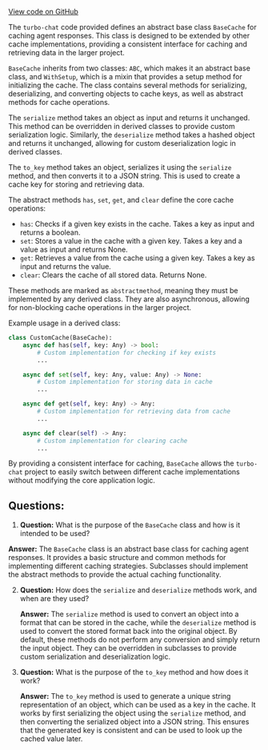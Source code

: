 [View code on GitHub](https://github.com/creatorrr/turbo-chat/blob/master/turbo_chat/types/cache.py)

The `turbo-chat` code provided defines an abstract base class `BaseCache` for caching agent responses. This class is designed to be extended by other cache implementations, providing a consistent interface for caching and retrieving data in the larger project.

`BaseCache` inherits from two classes: `ABC`, which makes it an abstract base class, and `WithSetup`, which is a mixin that provides a setup method for initializing the cache. The class contains several methods for serializing, deserializing, and converting objects to cache keys, as well as abstract methods for cache operations.

The `serialize` method takes an object as input and returns it unchanged. This method can be overridden in derived classes to provide custom serialization logic. Similarly, the `deserialize` method takes a hashed object and returns it unchanged, allowing for custom deserialization logic in derived classes.

The `to_key` method takes an object, serializes it using the `serialize` method, and then converts it to a JSON string. This is used to create a cache key for storing and retrieving data.

The abstract methods `has`, `set`, `get`, and `clear` define the core cache operations:

- `has`: Checks if a given key exists in the cache. Takes a key as input and returns a boolean.
- `set`: Stores a value in the cache with a given key. Takes a key and a value as input and returns None.
- `get`: Retrieves a value from the cache using a given key. Takes a key as input and returns the value.
- `clear`: Clears the cache of all stored data. Returns None.

These methods are marked as `abstractmethod`, meaning they must be implemented by any derived class. They are also asynchronous, allowing for non-blocking cache operations in the larger project.

Example usage in a derived class:

```python
class CustomCache(BaseCache):
    async def has(self, key: Any) -> bool:
        # Custom implementation for checking if key exists
        ...

    async def set(self, key: Any, value: Any) -> None:
        # Custom implementation for storing data in cache
        ...

    async def get(self, key: Any) -> Any:
        # Custom implementation for retrieving data from cache
        ...

    async def clear(self) -> Any:
        # Custom implementation for clearing cache
        ...
```

By providing a consistent interface for caching, `BaseCache` allows the `turbo-chat` project to easily switch between different cache implementations without modifying the core application logic.
## Questions: 
 1. **Question:** What is the purpose of the `BaseCache` class and how is it intended to be used?

   **Answer:** The `BaseCache` class is an abstract base class for caching agent responses. It provides a basic structure and common methods for implementing different caching strategies. Subclasses should implement the abstract methods to provide the actual caching functionality.

2. **Question:** How does the `serialize` and `deserialize` methods work, and when are they used?

   **Answer:** The `serialize` method is used to convert an object into a format that can be stored in the cache, while the `deserialize` method is used to convert the stored format back into the original object. By default, these methods do not perform any conversion and simply return the input object. They can be overridden in subclasses to provide custom serialization and deserialization logic.

3. **Question:** What is the purpose of the `to_key` method and how does it work?

   **Answer:** The `to_key` method is used to generate a unique string representation of an object, which can be used as a key in the cache. It works by first serializing the object using the `serialize` method, and then converting the serialized object into a JSON string. This ensures that the generated key is consistent and can be used to look up the cached value later.